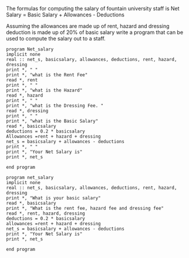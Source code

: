 The formulas for computing the salary of fountain university staff is
Net Salary = Basic Salary + Allowances - Deductions

Assuming the allowances are made up of rent, hazard and dressing
deduction is made up of 20% of basic salary write a program that can be used to compute the salary out to a staff.

```FORTRAN
program Net_salary
implicit none
real :: net_s, basicsalary, allowances, deductions, rent, hazard, dressing
print *, " "
print *, "what is the Rent Fee"
read *, rent
print *, " "
print *, "what is the Hazard"
read *, hazard
print *, " "
print *, "what is the Dressing Fee. "
read *, dressing
print *, " "
print *, "what is the Basic Salary"
read *, basicsalary
deductions = 0.2 * basicsalary
Allowances =rent + hazard + dressing 
net_s = basicsalary + allowances - deductions
print *, " "
print *, "Your Net Salary is" 
print *, net_s

end program 
```


```FORTRAN
program net_salary
implicit none
real :: net_s, basicsalary, allowances, deductions, rent, hazard, dressing
print *, "What is your basic salary"
read *, basicsalary
print *, "What is the rent fee, hazard fee and dressing fee"
read *, rent, hazard, dressing
deductions = 0.2 * basicsalary
allowances =rent + hazard + dressing 
net_s = basicsalary + allowances - deductions
print *, "Your Net Salary is"
print *, net_s

end program
```

